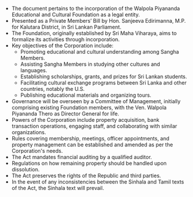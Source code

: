 - The document pertains to the incorporation of the Walpola Piyananda Educational and Cultural Foundation as a legal entity.
- Presented as a Private Members’ Bill by Hon. Sanjeeva Edirimanna, M.P. for Kalutara District, in Sri Lankan Parliament.
- The Foundation, originally established by Sri Maha Viharaya, aims to formalize its activities through incorporation.
- Key objectives of the Corporation include:
  - Promoting educational and cultural understanding among Sangha Members.
  - Assisting Sangha Members in studying other cultures and languages.
  - Establishing scholarships, grants, and prizes for Sri Lankan students.
  - Facilitating cultural exchange programs between Sri Lanka and other countries, notably the U.S.
  - Publishing educational materials and organizing tours.
- Governance will be overseen by a Committee of Management, initially comprising existing Foundation members, with the Ven. Walpola Piyananda Thero as Director General for life.
- Powers of the Corporation include property acquisition, bank transaction operations, engaging staff, and collaborating with similar organizations.
- Rules covering membership, meetings, officer appointments, and property management can be established and amended as per the Corporation's needs.
- The Act mandates financial auditing by a qualified auditor.
- Regulations on how remaining property should be handled upon dissolution.
- The Act preserves the rights of the Republic and third parties.
- In the event of any inconsistencies between the Sinhala and Tamil texts of the Act, the Sinhala text will prevail.